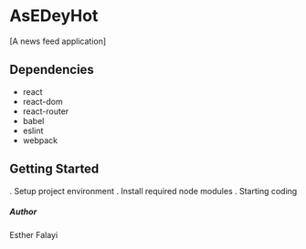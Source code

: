 # AsEDeyHot 
[A news feed application]

## Dependencies
- react
- react-dom
- react-router
- babel
- eslint
- webpack

## Getting Started
. Setup project environment
. Install required node modules
. Starting coding

##### Author
Esther Falayi


